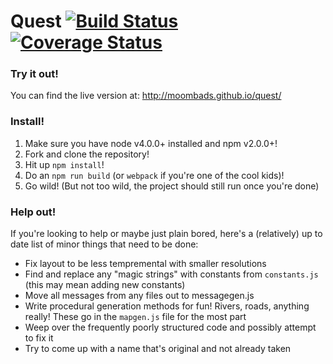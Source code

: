 # Quest [![Build Status](https://travis-ci.org/MoombaDS/quest.svg?branch=gh-pages)](https://travis-ci.org/MoombaDS/quest) [![Coverage Status](https://coveralls.io/repos/MoombaDS/quest/badge.svg?branch=gh-pages&service=github)](https://coveralls.io/github/MoombaDS/quest?branch=gh-pages)

### Try it out!

You can find the live version at: http://moombads.github.io/quest/

### Install!

1. Make sure you have node v4.0.0+ installed and npm v2.0.0+!
2. Fork and clone the repository!
3. Hit up `npm install`!
4. Do an `npm run build` (or `webpack` if you're one of the cool kids)!
5. Go wild! (But not too wild, the project should still run once you're done)

### Help out!

If you're looking to help or maybe just plain bored, here's a (relatively) up to date list of minor things that need to be done:
* Fix layout to be less tempremental with smaller resolutions
* Find and replace any "magic strings" with constants from `constants.js` (this may mean adding new constants)
* Move all messages from any files out to messagegen.js
* Write procedural generation methods for fun! Rivers, roads, anything really! These go in the `mapgen.js` file for the most part
* Weep over the frequently poorly structured code and possibly attempt to fix it
* Try to come up with a name that's original and not already taken